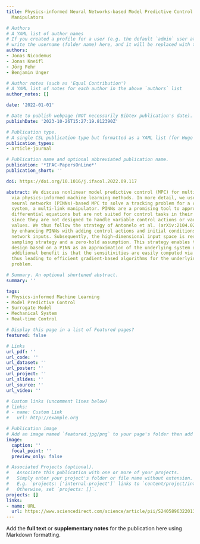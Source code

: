 ```yaml
---
title: Physics-informed Neural Networks-based Model Predictive Control for Multi-link
  Manipulators

# Authors
# A YAML list of author names
# If you created a profile for a user (e.g. the default `admin` user at `content/authors/admin/`), 
# write the username (folder name) here, and it will be replaced with their full name and linked to their profile.
authors:
- Jonas Nicodemus
- Jonas Kneifl
- Jörg Fehr
- Benjamin Unger

# Author notes (such as 'Equal Contribution')
# A YAML list of notes for each author in the above `authors` list
author_notes: []

date: '2022-01-01'

# Date to publish webpage (NOT necessarily Bibtex publication's date).
publishDate: '2023-10-26T15:27:19.812390Z'

# Publication type.
# A single CSL publication type but formatted as a YAML list (for Hugo requirements).
publication_types:
- article-journal

# Publication name and optional abbreviated publication name.
publication: '*IFAC-PapersOnLine*'
publication_short: ''

doi: https://doi.org/10.1016/j.ifacol.2022.09.117

abstract: We discuss nonlinear model predictive control (MPC) for multi-body dynamics
  via physics-informed machine learning methods. In more detail, we use a physics-informed
  neural networks (PINNs)-based MPC to solve a tracking problem for a complex mechanical
  system, a multi-link manipulator. PINNs are a promising tool to approximate (partial)
  differential equations but are not suited for control tasks in their original form
  since they are not designed to handle variable control actions or variable initial
  values. We thus follow the strategy of Antonelo et al. (arXiv:2104.02556, 2021)
  by enhancing PINNs with adding control actions and initial conditions as additional
  network inputs. Subsequently, the high-dimensional input space is reduced via a
  sampling strategy and a zero-hold assumption. This strategy enables the controller
  design based on a PINN as an approximation of the underlying system dynamics. The
  additional benefit is that the sensitivities are easily computed via automatic differentiation,
  thus leading to efficient gradient-based algorithms for the underlying optimal control
  problem.

# Summary. An optional shortened abstract.
summary: ''

tags:
- Physics-informed Machine Learning
- Model Predictive Control
- Surrogate Model
- Mechanical System
- Real-time Control

# Display this page in a list of Featured pages?
featured: false

# Links
url_pdf: ''
url_code: ''
url_dataset: ''
url_poster: ''
url_project: ''
url_slides: ''
url_source: ''
url_video: ''

# Custom links (uncomment lines below)
# links:
# - name: Custom Link
#   url: http://example.org

# Publication image
# Add an image named `featured.jpg/png` to your page's folder then add a caption below.
image:
  caption: ''
  focal_point: ''
  preview_only: false

# Associated Projects (optional).
#   Associate this publication with one or more of your projects.
#   Simply enter your project's folder or file name without extension.
#   E.g. `projects: ['internal-project']` links to `content/project/internal-project/index.md`.
#   Otherwise, set `projects: []`.
projects: []
links:
- name: URL
  url: https://www.sciencedirect.com/science/article/pii/S2405896322013118
---
```


Add the **full text** or **supplementary notes** for the publication here using Markdown formatting.

